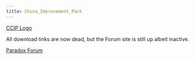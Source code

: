 ```yaml
---
title: China_Improvement_Pack
---
```



[CCIP
Logo](/wiki/index.php?title=Special:Upload&wpDestFile=Ccipbanner.jpg "File:Ccipbanner.jpg")

All download links are now dead, but the Forum site is still up albeit
inactive.

[Paradox
Forum](http://forum.paradoxplaza.com/forum/showthread.php?t=308597&page=1&pp=20)
